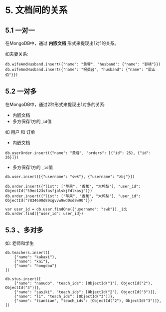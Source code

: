 # 5. 文档间的关系

## 5.1 一对一
在MongoDB中，通过 **内嵌文档** 形式来提现出1对1的关系。

如夫妻关系:

```mongodb
db.wifeAndHusband.insert({"name": "黄蓉", "husband": {"name": "郭靖"}})
db.wifeAndHusband.insert({"name": "祝英台", "husband": {"name": "梁山伯"}})
```

## 5.2 一对多
在MongoDB中，通过2种形式来提现出1对多的关系:
* 内嵌文档
* 多方保存1方的`_id`值

如 用户 和 订单
* 内嵌文档
```mongodb
db.userOrder.insert({"name": "黄蓉", "orders": [{"id": 25}, {"id": 26}]})
```

* 多方保存1方的 `_id`值
```mongodb
db.user.insert([{"username": "swk"}, {"username": "zbj"}])

db.order.insert({"list": ["苹果", "香蕉", "大鸭梨"], "user_id": ObjectId("59ec123sfasfjalskjfdlkasj")})
db.order.insert({"list": ["苹果", "香蕉", "大鸭梨"], "user_id": ObjectId("7834690d89xgvvw9wd0sd8w90")})
```

```mongodb
var user_id = db.user.findOne({"username": "swk"})._id;
db.order.find({"user_id": user_id})
```


## 5.3 、多对多

如: 老师和学生

```mongodb
db.teachers.insert([
    {"name": "kakaxi"},
    {"name": "kai"},
    {"name": "hongdou"}
])
```

```mongodb
db.stus.insert([
    {"name": "nanudo", "teach_ids": [ObjectId("1"), ObjectId("2"), ObjectId("3")]},
    {"name": "sasiki", "teach_ids": [ObjectId("2"), ObjectId("3")]},
    {"name": "li", "teach_ids": [ObjectId("3")]},
    {"name": "tiantian", "teach_ids": [ObjectId("2"), ObjectId("3")]},
])
```
